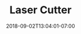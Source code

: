 ---
title: "Laser Cutter"
date: 2018-09-02T13:04:01-07:00
draft: false

image: rcmakes-laser-engrave.jpg

subTitle: We combine first class ingenuity with front of the line engineering that is perfect for a widerange of projects

---